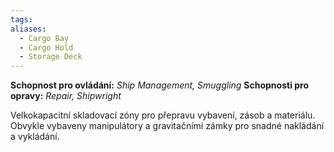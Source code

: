 ```yaml
---
tags: 
aliases:
  - Cargo Bay
  - Cargo Hold
  - Storage Deck
---
```

**Schopnost pro ovládání:** *Ship Management, Smuggling*
**Schopnosti pro opravy:**  *Repair, Shipwright*

Velkokapacitní skladovací zóny pro přepravu vybavení, zásob a materiálu. Obvykle vybaveny manipulátory a gravitačními zámky pro snadné nakládání a vykládání.
